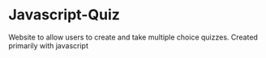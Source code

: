 # Javascript-Quiz
Website to allow users to create and take multiple choice quizzes. Created primarily with javascript
